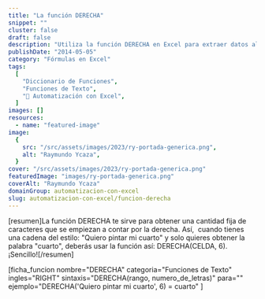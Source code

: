 ```yaml
---
title: "La función DERECHA"
snippet: ""
cluster: false
draft: false
description: "Utiliza la función DERECHA en Excel para extraer datos al final de tus cadenas de texto. Descubre cómo sacarle provecho a esta función de manera práctica."
publishDate: "2014-05-05"
category: "Fórmulas en Excel"
tags:
  [
    "Diccionario de Funciones",
    "Funciones de Texto",
    "🤖 Automatización con Excel",
  ]
images: []
resources:
  - name: "featured-image"
image:
  {
    src: "/src/assets/images/2023/ry-portada-generica.png",
    alt: "Raymundo Ycaza",
  }
cover: "/src/assets/images/2023/ry-portada-generica.png"
featuredImage: "images/ry-portada-generica.png"
coverAlt: "Raymundo Ycaza"
domainGroup: automatizacion-con-excel
slug: automatizacion-con-excel/funcion-derecha
---
```


\[resumen\]La función DERECHA te sirve para obtener una cantidad fija de caracteres que se empiezan a contar por la derecha. Así,  cuando tienes una cadena del estilo: "Quiero pintar mi cuarto" y solo quieres obtener la palabra "cuarto", deberás usar la función así: DERECHA(CELDA, 6). ¡Sencillo!\[/resumen\]

\[ficha_funcion nombre="DERECHA" categoria="Funciones de Texto" ingles="RIGHT" sintaxis="DERECHA(rango, numero_de_letras)" para="" ejemplo="DERECHA('Quiero pintar mi cuarto', 6) = cuarto" \]
